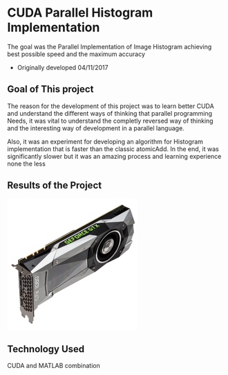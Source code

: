 # CUDA Parallel Histogram Implementation

The goal was the Parallel Implementation of Image Histogram achieving best possible speed and the maximum accuracy
- Originally developed 04/11/2017



## Goal of This project  
The reason for the development of this project was to learn better CUDA and understand the different ways of thinking that parallel programming Needs, it was vital to understand the completly reversed way of thinking and the interesting way of development in a parallel language.

Also, it was an experiment for developing an algorithm for Histogram implementation that is faster than the classic atomicAdd. In the end, it was significantly slower but it was an amazing process and learning experience none the less

## Results of the Project 
<img src="Images/gpu.jpg" width="300">


## Technology Used 
CUDA and MATLAB combination
